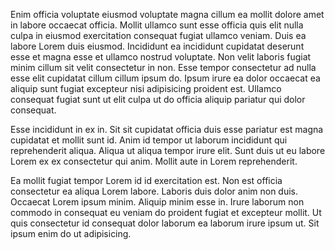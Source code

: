 Enim officia voluptate eiusmod voluptate magna cillum ea mollit dolore amet in labore occaecat officia. Mollit ullamco sunt esse officia quis elit nulla culpa in eiusmod exercitation consequat fugiat ullamco veniam. Duis ea labore Lorem duis eiusmod. Incididunt ea incididunt cupidatat deserunt esse et magna esse et ullamco nostrud voluptate. Non velit laboris fugiat minim cillum sit velit consectetur in non. Esse tempor consectetur ad nulla esse elit cupidatat cillum cillum ipsum do. Ipsum irure ea dolor occaecat ea aliquip sunt fugiat excepteur nisi adipisicing proident est. Ullamco consequat fugiat sunt ut elit culpa ut do officia aliquip pariatur qui dolor consequat.

Esse incididunt in ex in. Sit sit cupidatat officia duis esse pariatur est magna cupidatat et mollit sunt id. Anim id tempor ut laborum incididunt qui reprehenderit aliqua. Aliqua ut aliqua tempor irure elit. Sunt duis ut eu labore Lorem ex ex consectetur qui anim. Mollit aute in Lorem reprehenderit.

Ea mollit fugiat tempor Lorem id id exercitation est. Non est officia consectetur ea aliqua Lorem labore. Laboris duis dolor anim non duis. Occaecat Lorem ipsum minim. Aliquip minim esse in. Irure laborum non commodo in consequat eu veniam do proident fugiat et excepteur mollit. Ut quis consectetur id consequat dolor laborum ea laborum irure ipsum ut. Sit ipsum enim do ut adipisicing.
